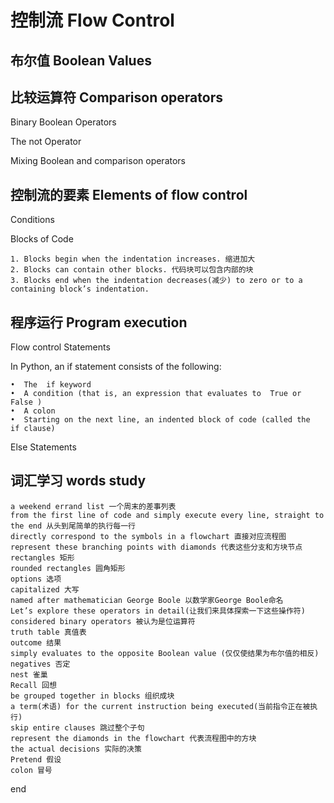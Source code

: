 控制流 Flow Control
==
布尔值 Boolean Values
--
比较运算符 Comparison operators
--
Binary Boolean Operators

The not Operator

Mixing Boolean and comparison operators

控制流的要素 Elements of flow control
--
Conditions

Blocks of Code
    
    1. Blocks begin when the indentation increases. 缩进加大
    2. Blocks can contain other blocks. 代码块可以包含内部的块
    3. Blocks end when the indentation decreases(减少) to zero or to a containing block’s indentation. 

程序运行 Program execution
--
Flow control Statements

In Python, an  if statement consists of the following:
    
    •  The  if keyword
    •  A condition (that is, an expression that evaluates to  True or  False )
    •  A colon
    •  Starting on the next line, an indented block of code (called the  if clause)

Else Statements












词汇学习 words study
--


    a weekend errand list 一个周末的差事列表
    from the first line of code and simply execute every line, straight to the end 从头到尾简单的执行每一行
    directly correspond to the symbols in a flowchart 直接对应流程图
    represent these branching points with diamonds 代表这些分支和方块节点
    rectangles 矩形
    rounded rectangles 圆角矩形
    options 选项
    capitalized 大写
    named after mathematician George Boole 以数学家George Boole命名
    Let’s explore these operators in detail(让我们来具体探索一下这些操作符)
    considered binary operators 被认为是位运算符
    truth table 真值表
    outcome 结果
    simply evaluates to the opposite Boolean value (仅仅使结果为布尔值的相反)
    negatives 否定
    nest 雀巢
    Recall 回想
    be grouped together in blocks 组织成块
    a term(术语) for the current instruction being executed(当前指令正在被执行)
    skip entire clauses 跳过整个子句
    represent the diamonds in the flowchart 代表流程图中的方块
    the actual decisions 实际的决策
    Pretend 假设
    colon 冒号


end
